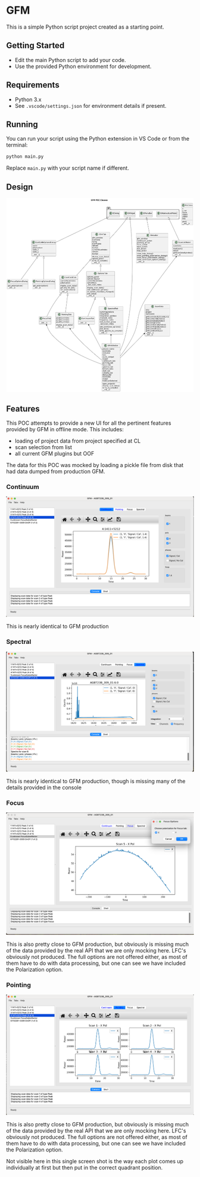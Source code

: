 # GFM

This is a simple Python script project created as a starting point.

## Getting Started

- Edit the main Python script to add your code.
- Use the provided Python environment for development.

## Requirements
- Python 3.x
- See `.vscode/settings.json` for environment details if present.

## Running

You can run your script using the Python extension in VS Code or from the terminal:

```sh
python main.py
```

Replace `main.py` with your script name if different.

## Design

![GFM POC Classes](gfmPocClasses.png)

## Features

This POC attempts to provide a new UI for all the pertinent features provided by GFM in offline mode.  This includes:
   * loading of project data from project specified at CL
   * scan selection from list
   * all current GFM plugins but OOF

The data for this POC was mocked by loading a pickle file from disk that had data dumped from production GFM.

### Continuum

![Continuum](ContinuumTab.png)

This is nearly identical to GFM production

### Spectral

![Spectral](SpectralTab.png)

This is nearly identical to GFM production, though is missing many of the details provided in the console

### Focus

![Focus](FocusTab.png)

This is also pretty close to GFM production, but obviously is missing much of the data provided by the real API that we are only mocking here.  LFC's obviously not produced.  The full options are not offered either, as most of them have to do with data processing, but one can see we have included the Polarization option.

### Pointing

![Pointing](PointingTab.png)

This is also pretty close to GFM production, but obviously is missing much of the data provided by the real API that we are only mocking here.  LFC's obviously not produced.  The full options are not offered either, as most of them have to do with data processing, but one can see we have included the Polarization option.

Not visible here in this single screen shot is the way each plot comes up individually at first but then put in the correct quadrant position.